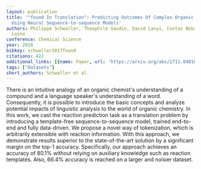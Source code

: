 ```yaml
---
layout: publication
title: '"found In Translation": Predicting Outcomes Of Complex Organic Chemistry Reactions
  Using Neural Sequence-to-sequence Models'
authors: Philippe Schwaller, Theophile Gaudin, David Lanyi, Costas Bekas, Teodoro
  Laino
conference: Chemical Science
year: 2018
bibkey: schwaller2017found
citations: 422
additional_links: [{name: Paper, url: 'https://arxiv.org/abs/1711.04810'}]
tags: ["Datasets"]
short_authors: Schwaller et al.
---
```

There is an intuitive analogy of an organic chemist's understanding of a
compound and a language speaker's understanding of a word. Consequently, it is
possible to introduce the basic concepts and analyze potential impacts of
linguistic analysis to the world of organic chemistry. In this work, we cast
the reaction prediction task as a translation problem by introducing a
template-free sequence-to-sequence model, trained end-to-end and fully
data-driven. We propose a novel way of tokenization, which is arbitrarily
extensible with reaction information. With this approach, we demonstrate
results superior to the state-of-the-art solution by a significant margin on
the top-1 accuracy. Specifically, our approach achieves an accuracy of 80.1%
without relying on auxiliary knowledge such as reaction templates. Also, 66.4%
accuracy is reached on a larger and noisier dataset.